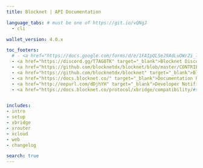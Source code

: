 ```yaml
---
title: Blocknet | API Documentation

language_tabs: # must be one of https://git.io/vQNgJ
  - cli

wallet_version: 4.0.x

toc_footers:
  # - <a href="https://docs.google.com/forms/d/e/1FAIpQLSeJ9AdLuOWrZi_lWPgEiwDrxrZpNxZWEUR9lO4cwFMS5m9xkw/viewform" target="_blank">API Feedback/Request Form</a>
  - <a href="https://discord.gg/T7AG8TK" target="_blank">Blocknet Discord</a>
  - <a href="https://github.com/blocknetdx/blocknet/blob/master/CONTRIBUTING.md" target="_blank">Blocknet Core - Contributing</a>
  - <a href="https://github.com/blocknetdx/blocknet" target="_blank">Blocknet Core - Github</a>
  - <a href="https://docs.blocknet.co/" target="_blank">Documentation Portal</a>
  - <a href="http://eepurl.com/dDjhYH" target="_blank">Developer Notifications</a>
  - <a href="https://docs.blocknet.co/protocol/xbridge/compatibility/#supported-digital-assets" target="_blank">XBridge Compatible Blockchains</a>


includes:
- intro
- setup
- xbridge
- xrouter
- xcloud
- web
- changelog

search: true
---
```



